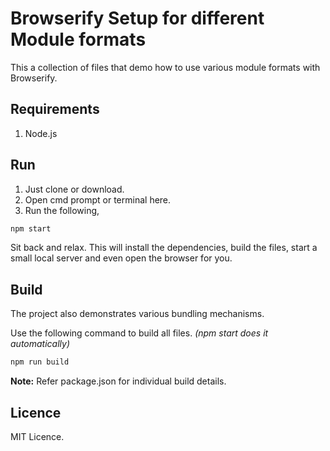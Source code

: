 # Browserify Setup for different Module formats

This a collection of files that demo how to use various module formats with Browserify.

## Requirements

1. Node.js

## Run

1. Just clone or download.
2. Open cmd prompt or terminal here.
3. Run the following,
  ```bash
npm start
  ```

Sit back and relax. This will install the dependencies, build the files, start a small local server and even open the browser for you.

## Build

The project also demonstrates various bundling mechanisms.

Use the following command to build all files. _(npm start does it automatically)_
  ```bash
npm run build
  ```

**Note:** Refer package.json for individual build details.

## Licence

MIT Licence.
